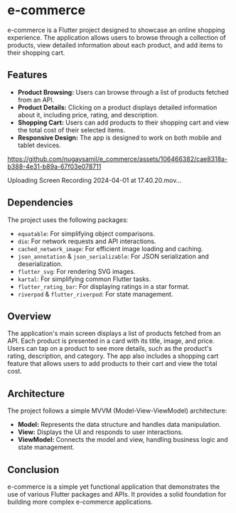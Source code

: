 # e-commerce

e-commerce is a Flutter project designed to showcase an online shopping experience. The application allows users to browse through a collection of products, view detailed information about each product, and add items to their shopping cart.

## Features

- **Product Browsing:** Users can browse through a list of products fetched from an API.
- **Product Details:** Clicking on a product displays detailed information about it, including price, rating, and description.
- **Shopping Cart:** Users can add products to their shopping cart and view the total cost of their selected items.
- **Responsive Design:** The app is designed to work on both mobile and tablet devices.

https://github.com/nugaysamil/e_commerce/assets/106466382/cae8318a-b388-4e31-b89a-67f03e078711

Uploading Screen Recording 2024-04-01 at 17.40.20.mov…


## Dependencies

The project uses the following packages:

- `equatable`: For simplifying object comparisons.
- `dio`: For network requests and API interactions.
- `cached_network_image`: For efficient image loading and caching.
- `json_annotation` & `json_serializable`: For JSON serialization and deserialization.
- `flutter_svg`: For rendering SVG images.
- `kartal`: For simplifying common Flutter tasks.
- `flutter_rating_bar`: For displaying ratings in a star format.
- `riverpod` & `flutter_riverpod`: For state management.

## Overview

The application's main screen displays a list of products fetched from an API. Each product is presented in a card with its title, image, and price. Users can tap on a product to see more details, such as the product's rating, description, and category. The app also includes a shopping cart feature that allows users to add products to their cart and view the total cost.

## Architecture

The project follows a simple MVVM (Model-View-ViewModel) architecture:

- **Model:** Represents the data structure and handles data manipulation.
- **View:** Displays the UI and responds to user interactions.
- **ViewModel:** Connects the model and view, handling business logic and state management.

## Conclusion

e-commerce is a simple yet functional application that demonstrates the use of various Flutter packages and APIs. It provides a solid foundation for building more complex e-commerce applications.
